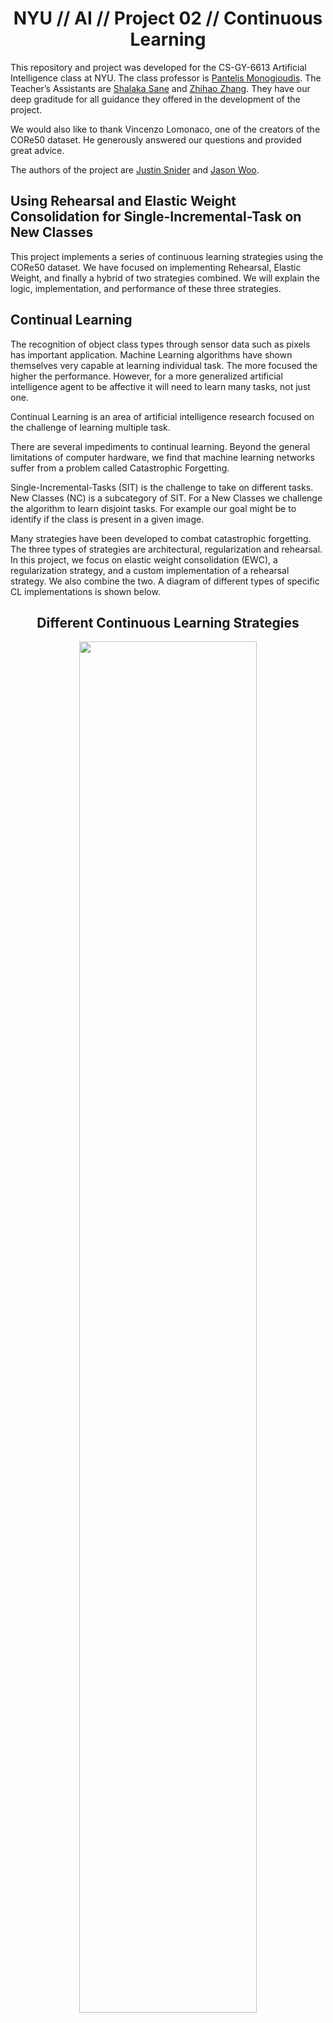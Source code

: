 
# <div align="center">NYU // AI // Project 02 // Continuous Learning</div>
This repository and project was developed for the CS-GY-6613 Artificial Intelligence class at NYU. The class professor is [Pantelis Monogioudis]( https://github.com/pantelis). The Teacher’s Assistants are [Shalaka Sane]( https://github.com/Shalaka07) and [Zhihao Zhang](https://github.com/zzyrd). They have our deep graditude for all guidance they offered in the development of the project. 

We would also like to thank Vincenzo Lomonaco, one of the creators of the CORe50 dataset. He generously answered our questions and provided great advice. 

The authors of the project are [Justin Snider](https://github.com/aobject) and [Jason Woo](https://github.com/jawooson).

## Using Rehearsal and Elastic Weight Consolidation for Single-Incremental-Task on New Classes
This project implements a series of continuous learning strategies using the CORe50 dataset. We have focused on implementing Rehearsal, Elastic Weight, and finally a hybrid of two strategies combined. We will explain the logic, implementation, and performance of these three strategies. 

## Continual Learning  
The recognition of object class types through sensor data such as pixels has important application. Machine Learning algorithms have shown themselves very capable at learning individual task. The more focused the higher the performance. However, for a more generalized artificial intelligence agent to be affective it will need to learn many tasks, not just one.

Continual Learning is an area of artificial intelligence research focused on the challenge of learning multiple task.

There are several impediments to continual learning. Beyond the general limitations of computer hardware, we find that machine learning networks suffer from a problem called Catastrophic Forgetting.

Single-Incremental-Tasks (SIT) is the challenge to take on different tasks. New Classes (NC) is a subcategory of SIT. For a New Classes we challenge the algorithm to learn disjoint tasks. For example our goal might be to identify if the class is present in a given image.

Many strategies have been developed to combat catastrophic forgetting. The three types of strategies are architectural, regularization and rehearsal. In this project, we focus on elastic weight consolidation (EWC), a regularization strategy, and a custom implementation of a rehearsal strategy. We also combine the two.  A diagram of different types of specific CL implementations is shown below. 

## <div align="center">Different Continuous Learning Strategies</div>
<div align="center"><img src="https://github.com/aobject/NYU-AI-Project-02/raw/master/cvpr_clvision_challenge-master/report_resources/core50/CL_strategies.png" width=75%/></div>

Image taken from [[1]](https://arxiv.org/pdf/1806.08568.pdf).

## CORe50 Dataset  

![core50_classes](https://github.com/aobject/NYU-AI-Project-02/raw/master/cvpr_clvision_challenge-master/report_resources/core50/classes.gif)

### <ins>**Dataset Description**</ins>

There are few available data sets that are suitable for evaluating techniques that are meant to tackle single incremental task (SIT) learning . CORe50 is an image based data set which is specifically designed to evaluate CL techniques. 

**CORe50**, specifically designed for (**C**)ontinual (**O**)bject (**Re**)cognition, is a collection of 50 domestic objects belonging to 10 categories: plug adapters, mobile phones, scissors, light bulbs, cans, glasses, balls, markers, cups and remote controls. Classification can be performed at object level (50 classes) or at category level (10 classes). 

The full dataset consists of 164,866 128×128 RGB-D images: 11 sessions × 50 objects × (around 300) frames per session. Three of the eleven sessions (#3, #7 and #10) have been selected for test and the remaining 8 sessions are used for training.

The code for for loading the data set is freely available and the link to the github is provided [here]( https://github.com/vlomonaco/cvpr_clvision_challenge).  

## <div align="center">Example Images</div>
<table>
  <tr>
    <td><div align="center">Object 1</div></td>
     <td><div align="center">Object 2</div></td>
     <td><div align="center">Object 3</div></td>
  </tr>
  <tr>
    <td><img src="https://github.com/aobject/NYU-AI-Project-02/raw/master/cvpr_clvision_challenge-master/report_resources/core50/C_01_01_288.png" width=256 height=256></td>
    <td><img src="https://github.com/aobject/NYU-AI-Project-02/raw/master/cvpr_clvision_challenge-master/report_resources/core50/C_01_08_006.png" width=256 height=256></td>
    <td><img src="https://github.com/aobject/NYU-AI-Project-02/raw/master/cvpr_clvision_challenge-master/report_resources/core50/C_07_18_017.png" width=256 height=256></td>
  </tr>
 </table>

## Rehearsal
A very simple approach to solving CL problems is rehearsal. In rehearsal, data from previous tasks is periodically appended to the training data for a new task. The goal of rehearsal is to "strengthen the connection for memories [the model] has already learned." While this approach seems simple, the practicality of it is limited.  

Some of the challenges we faced was computation and storage abilities. Given our ability to run the model only on our local machines, we found that appending all of the previous tasks data into the training of a new task was unfeasible.  To accommodate this, only half of the previous tasks' data was used. 

**Modifications to the provided naive_baseline.py**
```python
for i, train_batch in enumerate(dataset):
    train_x, train_y, t = train_batch

    # Start modification

    # run batch 0 and 1. Then break. 
    # if i == 2: break

    # shuffle new data
    train_x, train_y = shuffle_in_unison((train_x, train_y), seed=0)

    if i == 0: 
        # this is the first round
        # store data for later 
        all_x = train_x[0:train_x.shape[0]//2]
        all_y = train_y[0:train_y.shape[0]//2] 
    else: 
        # this is not the first round
        # create hybrid training set old and new data
        # shuffle old data
        all_x, all_y = shuffle_in_unison((all_x, all_y), seed=0)

        # create temp holder
        temp_x = train_x
        temp_y = train_y

        # set current variables to be used for training
        train_x = np.append(all_x, train_x, axis=0)
        train_y = np.append(all_y, train_y)
        train_x, train_y = shuffle_in_unison((train_x, train_y), seed=0)

        # append half of old and all of new data 
        temp_x, temp_y = shuffle_in_unison((temp_x, temp_y), seed=0)
        keep_old = (all_x.shape[0] // (i + 1)) * i
        keep_new = temp_x.shape[0] / q/ (i + 1)
        all_x = np.append(all_x[0:keep_old], temp_x[0:keep_new], axis=0)
        all_y = np.append(all_y[0:keep_old], temp_y[0:keep_new])
        del temp_x
        del temp_y
```

### Accuracy Results using Rehearsal
![rehearsal](https://github.com/aobject/NYU-AI-Project-02/raw/master/cvpr_clvision_challenge-master/report_resources/core50/rehearsal.png)

## Elastic Weight Consolidation  
Regularization is the process of adding a penalty to the loss function to control the model from overfitting. In EWC, the loss function is extended with terms promoting selective consolidation of the weights which are important to retain past memories. Just as L2 regularization adds <img src="https://render.githubusercontent.com/render/math?math=\lambda\sum_iw_i^2"> to the mean squared error for linear regression, EWC does something similar. 

EWC is a regularization strategy in which the loss function as defined by [[2]](https://www.pnas.org/content/pnas/114/13/3521.full.pdf).

<div align="center"><img src="https://github.com/aobject/NYU-AI-Project-02/raw/master/cvpr_clvision_challenge-master/report_resources/core50/ewc_loss.png" width=75%/></div>

<img src="https://render.githubusercontent.com/render/math?math=L_B(\theta)"> is the loss for task B only.  
<img src="https://render.githubusercontent.com/render/math?math=F"> is the Fisher Information Matrix.  
<img src="https://render.githubusercontent.com/render/math?math=\lambda"> can be considered as the importance of task A relative to task B.  

This figure conceptually shows EWC moving weights into the intersection of low error for both task A and B. This differs from other techniques that just try to minimize the error for the new task, irrespective of the previous task.  
<div align="center"><img src="https://github.com/aobject/NYU-AI-Project-02/raw/master/cvpr_clvision_challenge-master/report_resources/core50/ewc_diagram.png" width=75%/></div>

Figure taken from [[2]](https://arxiv.org/pdf/1612.00796.pdf).

## EWC Implementation 01
Store a dictionary of fisher matrix values and optimum weights for every unique task. More effective at finding weights that work for multiple tasks. However, this requires more memory for every task to store the fisher values and the optimum weights. In addition, we take a hit for the additional time to incorporate all the weights and fisher values into our penalty.

**Finding the EWC penalty using unique Fisher values and optimum weights from all tasks:**

```python
# Add EWC Penalty
for task in range(t): # for each task
	# use EWC
	for name, param in model.named_parameters(): # for each weight
	fisher = fisher_dict[task][name] # get the fisher value for the given task and weight
	optpar = optpar_dict[task][name] # get the parameter optimized value for the given task and weight
	loss += (fisher * (optpar - param).pow(2)).sum() * ewc_lambda # loss is accumulator # add penalty for current task and weight
```

**Storing unique set of optimum weights and fisher values for each task:**

```python
# Update optpar_dict and fisher_dict for EWC
for name, param in model.named_parameters(): # for every parameter save two values
	optpar_dict[t][name] = param.data.clone()
	fisher_dict[t][name] = param.grad.data.clone().pow(2)
```

### Accuracy Results using EWC 01
![EWC 1](https://github.com/aobject/NYU-AI-Project-02/raw/master/cvpr_clvision_challenge-master/report_resources/core50/ewc1.pmg.png)


## EWC Implementation 02
Store a single dictionary of fisher matrix values, the current optimum weights, and the previous cumulative optimum weights. This strategy does not tend to find the best compromise of weights between tasks when compared with the first implementation. However, it can still limit catastrophic forgetting. We also get a faster and more efficient implementation.

**Finding the EWC penalty from the single copy of weights and Fisher values:**
```python
# Add EWC Penalty

if t != 0:

# use EWC

for name, param in model.named_parameters(): # for each weight

fisher = fisher_dict[name] # get the fisher value for the given task and weight

optpar = optpar_dict[name] # get the parameter optimized value for the given task and weight

loss += (fisher * (optpar - param).pow(2)).sum() * ewc_lambda # loss is accumulator # add penalty for current task and weight

```

**Updating single copy of Fisher values and weights:**

```python
# Update optpar_dict and fisher_dict for EWC
for name, param in model.named_parameters(): # for every parameter save two values
	optpar = param.data.clone() # save optimized gradient value for current task i and current gradient location j
	fisher = param.grad.data.clone().pow(2) # save fisher value for current task i and current gradient location j
	if t == 0: # first task. Just save weights and fisher values for next round
		optpar_dict[name] = optpar
		fisher_dict[name] = fisher
	else:
		optpar_dict[name] = optpar # save weights for next round
		fisher_dict[name] = (((fisher_dict[name]/(t+1))*t) + (fisher / (t+1))) # average together old and new fisher values. save for use on next training round.
```
### Accuracy Results using EWC 02

![EWC 2](https://github.com/aobject/NYU-AI-Project-02/raw/master/cvpr_clvision_challenge-master/report_resources/core50/ewc2.png)


## Hybrid Rehearsal with Elastic Weight Consolidation

We combined our rehearsal strategy with EWC to see if we could improve accuracy. Given that the two strategies were relatively simple

Our implementation of rehearsal is the same as shown earlier in this documentation. The implementation of EWC is the same as expressed EWC Implementation 02. In  naive_baseline.py, we changed the function used to train the network. We also added a ```on_task_update()``` function to perform similarly to the online resource Professor Pantelis recommended found [here](https://github.com/ContinualAI/colab/blob/master/notebooks/intro_to_continual_learning.ipynb).
```python
_, _, stats = train_net_ewc(

opt, classifier, criterion, args.batch_size, train_x, train_y, t, fisher_dict, optpar_dict, ewc_lambda,

args.epochs, preproc=preprocess_imgs

)
```
```python
# Calculate the Fisher matrix values given new completed task

on_task_update(

t, train_x, train_y, fisher_dict, optpar_dict, classifier, opt, criterion,

args.batch_size, preproc=preprocess_imgs

) # training complete # compute fisher matrix values
```
To view our full edits to utils/train_test.py, please visit [here](https://github.com/aobject/NYU-AI-Project-02/blob/master/cvpr_clvision_challenge-master/utils/train_test.py).

### Accuracy Results using Hybrid  Method
![Combined](https://github.com/aobject/NYU-AI-Project-02/raw/master/cvpr_clvision_challenge-master/report_resources/core50/combined.png)

## ResNet18 Classifier Architecture

The model provided by [CORe50](https://github.com/vlomonaco/cvpr_clvision_challenge) uses a ResNet18 neural network. As described in class, residual neural networks differ from earlier networks by the use of skip connections. The short cut connections, as represented by the black skipping arrows below, simply perform an identity mapping, where "their outputs are added to the outputs of the stacked layer." [[7]](https://pantelis.github.io/cs-gy-6613-spring-2020/docs/lectures/scene-understanding/feature-extraction-resnet/) No modifications to the model has been made in this project. We solely focused on CL techniques, not model building. 

<div align="center"><img src="https://github.com/aobject/NYU-AI-Project-02/raw/master/cvpr_clvision_challenge-master/report_resources/core50/resnet18.png"/></div>

Figure taken from [[8]](https://ai.stackexchange.com/questions/13842/what-do-the-numbers-in-this-cnn-architecture-stand-for).

From our three implementations, as well as the naive strategy that came out of the box from [CORe50](https://github.com/vlomonaco/cvpr_clvision_challenge), we found that rehearsal is the best strategy to maintain test accuracy over different batches. The plot below shows our findings. It is important to point out that Rehearsal and our hybrid strategy had almost identical performance. The line for Task 1 Combined is hiding Task 1 Rehearsal, but because our individual implementations of EWC suffered dramatically, it is safe to assume that our hybrid method performed well solely because of rehearsal. 

<div align="center"><img src="https://github.com/aobject/NYU-AI-Project-02/raw/master/cvpr_clvision_challenge-master/report_resources/core50/all_compared.png" /></div>

Apart from test accuracy, another important metric to measure is training time. All of the code was run locally on two Macbook Pros with no more than 16 gbs of ram and no GPU usage. Because of this, training was long. Rehearsal took up to 12 hours to train. This constraint is what led us to look into less computationally and memory expensive processes, such as EWC. As you can see, EWC 02 had the fastest training time at roughly three hours. However, with our computing limited, it is recommended to use the model with this highest accuracy, because with a better computer it would run much faster. 
<div align="center"><img src="https://github.com/aobject/NYU-AI-Project-02/raw/master/cvpr_clvision_challenge-master/report_resources/core50/training_time.png" /></div>


## Project Structure
... Reformat at Jupyter notebook file... 

... list new file structure here including Jupyter notebook file... 

This repository is structured as follows:

* [`cl_ewc.py`](cl_ewc.py): <<<ALL NEW FILES AND DESC HERE>>>

- [`core50/`](core50): Root directory for the CORe50  benchmark, the main dataset of the challenge.
- [`utils/`](core): Directory containing a few utilities methods.
- [`cl_ext_mem/`](cl_ext_mem): It will be generated after the repository setup (you need to store here eventual 
memory replay patterns and other data needed during training by your CL algorithm)  
- [`submissions/`](submissions): It will be generated after the repository setup. It is where the submissions directory
will be created.
- [`fetch_data_and_setup.sh`](fetch_data_and_setup.sh): Basic bash script to download data and other utilities.
- [`create_submission.sh`](create_submission.sh): Basic bash script to run the baseline and create the zip submission
file.
- [`naive_baseline.py`](naive_baseline.py): Basic script to run a naive algorithm on the tree challenge categories. 
This script is based on PyTorch but you can use any framework you want. CORe50 utilities are framework independent.
- [`environment.yml`](environment.yml): Basic conda environment to run the baselines.
- [`LICENSE`](LICENSE): Standard Creative Commons Attribution 4.0 International License.
- [`README.md`](README.md): This instructions file.

## Bibliography


Research Papers/Online Resources:
1. [Continuous Learning in Single-Incremental-Task Scenarios](https://arxiv.org/abs/1806.08568)
	* This paper describes Continual Learning, Single-Incremental-Task, New Classes problem, and catastrophic forgetting. They have a great description of the Naive, Rehearsal, and Elastic Weight Consolidation approach to solving Continual Learning. 
2. [Overcoming catastrophic forgetting in neural networks](https://arxiv.org/abs/1612.00796)
	* This is the first paper to propose the Elastic Weight Consolidation approach to solving Continual Learning. 
3. [Compete to Compute](https://papers.nips.cc/paper/5059-compete-to-compute)
	* This paper describes how the order of your training data matters. 
4. [CORe50: a New Dataset and Benchmark for Continuous Object Recognition](http://proceedings.mlr.press/v78/lomonaco17a/lomonaco17a.pdf)
	* This paper describes the CORe50 dataset. In addition, the authors used the dataset to test several Continual Learning methods and compare their benchmarks. 
5. [Memory Efficient Experience Replay for Streaming Learning](https://arxiv.org/abs/1809.05922)
6. [Elastic Weight Consolidation (EWC): Nuts and Bolts](https://abhishekaich27.github.io/data/WriteUps/EWC_nuts_and_bolts.pdf)
	* Comprehensive overview of EWC.  
7. [AI Spring 2020: Pantelis Course Notes](https://pantelis.github.io/cs-gy-6613-spring-2020/docs/lectures/scene-understanding/feature-extraction-resnet/)
8. [Stackexchange Artcle regarding ResNet18](https://ai.stackexchange.com/questions/13842/what-do-the-numbers-in-this-cnn-architecture-stand-for)

Datasets Used:  
* [CORe50 Dataset](https://vlomonaco.github.io/core50/)
	* The dataset we use. 

Code Used As a Starting Point: 
* [CVPR clvision challenge](https://github.com/vlomonaco/cvpr_clvision_challenge)
	* The starting point for the code we developed. This includes the loader for the CORe50 Dataset. Also, included is the Naive approach to continual learning that we use a baseline benchmark. 
* [Intro To Continual Learning](https://github.com/ContinualAI/colab/blob/master/notebooks/intro_to_continual_learning.ipynb)
	* Provided a model for the implementation of Naive, Rehearsal, and Elastic Weight Consolidation. We used this code in the development of our implementation. 
